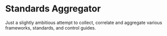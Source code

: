 # Standards Aggregator
Just a slightly ambitious attempt to collect, correlate and aggregate various frameworks, standards, and control guides.